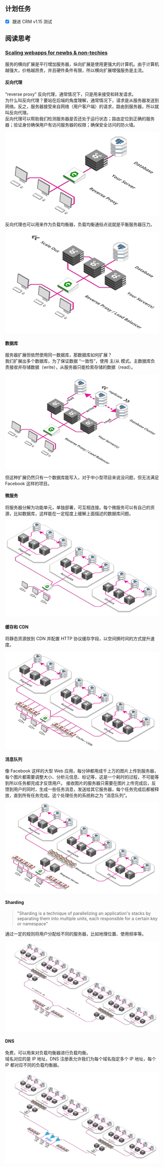 ## 计划任务

- [x] 跟进 CRM v1.15 测试

## 阅读思考

### [Scaling webapps for newbs & non-techies](https://arcentry.com/blog/scaling-webapps-for-newbs-and-non-techies/)

服务的横向扩展是平行增加服务器，纵向扩展是使用更强大的计算机。由于计算机越强大，价格越昂贵，并且硬件条件有限，所以横向扩展增强服务是主流。

#### 反向代理

“reverse proxy” 反向代理，通常情况下，只是用来接受和转发请求。  
为什么叫反向代理？要站在后端的角度理解，通常情况下，请求是从服务器发送到网络。反之，服务器接受来自网络（用户客户端）的请求，路由到服务器，所以就叫反向代理。  
反向代理可以帮助我们检测服务器是否还处于运行状态；路由定位到正确的服务器；验证身份确保用户有访问服务器的权限；确保安全访问的防火墙。

![02-reverse-proxy-700](./assets/02-reverse-proxy-700.png)

反向代理也可以用来作为负载均衡器，负载均衡通俗点说就是平衡服务器压力。

![03-load-balancer-700](./assets/03-load-balancer-700.png)

#### 数据库

服务器扩展但依然使用同一数据库，那数据库如何扩展？  
我们扩展出多个数据库，为了保证数据 “一致性”，使用 主/从 模式。主数据库负责接收并存储数据（write），从服务器只能检索存储的数据（read）。

![04-database-scale-700](./assets/04-database-scale-700.png)

但这种扩展仍然只有一个数据库能写入，对于中小型项目来说没问题，但无法满足 Facebook 这样的项目。

#### 微服务

将服务器分解为功能单元，单独部署，可互相连接。每个微服务可以有自己的资源，比如数据库，这样能在一定程度上缓解上面描述的数据库问题。

![05-microservices-700](./assets/05-microservices-700.png)

#### 缓存和 CDN

将静态资源放到 CDN 并配置 HTTP 协议缓存字段，以空间换时间的方式提升速度。

![06-cdn-700](./assets/06-cdn-700.png)

#### 消息队列

像 Facebook 这样的大型 Web 应用，每分钟都用成千上万的图片上传到服务器，每个图片都需要调整大小、分析元信息、标记等，这是一个耗时的过程，不可能等到所以任务都完成才反馈用户。
接收图片的服务器只需要在图片上传完成后，反馈到用户的同时，生成一些任务消息，发送给其它服务器，每个任务完成后都被释放，直到所有任务完成。这个处理任务的系统称之为 “消息队列”。

![07-message-queue-700](./assets/07-message-queue-700.png)

#### Sharding

> "Sharding is a technique of parallelizing an application's stacks by separating them into multiple units, each responsible for a certain key or namespace"

通过一定的规则将用户分配给不同的服务器，比如地理位置、使用频率等。

![08-sharding-700](./assets/08-sharding-700.png)

#### DNS

免费，可以用来对负载均衡器进行负载均衡。  
域名对应的是 IP 地址，DNS 注册表允许我们为每个域名指定多个 IP 地址，每个 IP 都对应不同的负载均衡器。

![09-dns-700.png](./assets/09-dns-700.png)

